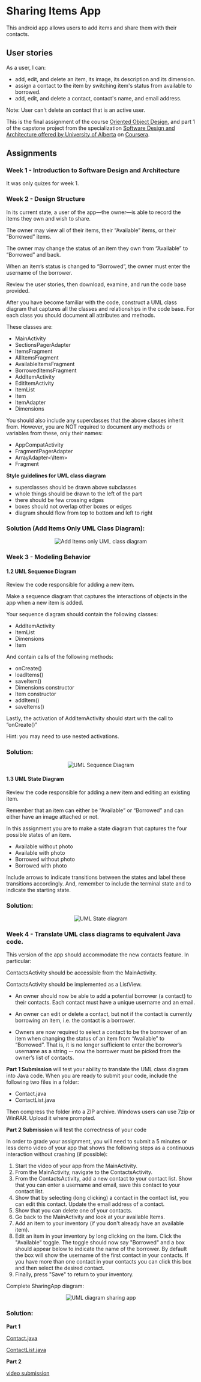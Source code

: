 # Sharing Items App

This android app allows users to add items and share them with their contacts.

## User stories

As a user, I can:

* add, edit, and delete an item, its image, its description and its dimension.
* assign a contact to the item by switching item's status from available to borrowed.
* add, edit, and delete a contact, contact's name, and email address.

Note: User can't delete an contact that is an active user.

This is the final assignment of the course [Oriented Object Design](https://www.coursera.org/learn/object-oriented-design), and part 1 of the capstone project from the specialization [Software Design and Architecture offered by University of Alberta](https://www.coursera.org/specializations/software-design-architecture) on [Coursera](https://www.coursera.org).

## Assignments

### Week 1 - Introduction to Software Design and Architecture

It was only quizes for week 1.

### Week 2 - Design Structure

In its current state, a user of the app—the owner—is able to record the items they own and wish to share.

The owner may view all of their items, their “Available” items, or their “Borrowed” items.

The owner may change the status of an item they own from “Available” to “Borrowed” and back.

When an item’s status is changed to “Borrowed”, the owner must enter the username of the borrower.

Review the user stories, then download, examine, and run the code base provided.

After you have become familiar with the code, construct a UML class diagram that captures all the classes and relationships in the code base. For each class you should document all attributes and methods.

These classes are:

* MainActivity
* SectionsPagerAdapter
* ItemsFragment
* AllItemsFragment
* AvailableItemsFragment
* BorrowedItemsFragment
* AddItemActivity
* EditItemActivity
* ItemList
* Item
* ItemAdapter
* Dimensions

You should also include any superclasses that the above classes inherit from. However, you are NOT required to document any methods or variables from these, only their names:

* AppCompatActivity
* FragmentPagerAdapter
* ArrayAdapter<\Item\>
* Fragment

**Style guidelines for UML class diagram**

* superclasses should be drawn above subclasses
* whole things should be drawn to the left of the part
* there should be few crossing edges
* boxes should not overlap other boxes or edges
* diagram should flow from top to bottom and left to right

### Solution (Add Items Only UML Class Diagram):

<div style="text-align:center"><img src="https://cdn.rawgit.com/bruno78/sharing-app/c3a7b6d9/UML-diagrams/UML-Class-Diagram-Items-Only.png" alt="Add Items only UML class diagram"/></div>

### Week 3 - Modeling Behavior

#### 1.2 UML Sequence Diagram

Review the code responsible for adding a new item.

Make a sequence diagram that captures the interactions of objects in the app when a new item is added.

Your sequence diagram should contain the following classes:

* AddItemActivity
* ItemList
* Dimensions
* Item

And contain calls of the following methods:

* onCreate()
* loadItems()
* saveItem()
* Dimensions constructor
* Item constructor
* addItem()
* saveItems()

Lastly, the activation of AddItemActivity should start with the call to “onCreate()”

Hint: you may need to use nested activations.

### Solution:

<div style="text-align:center"><img src="https://cdn.rawgit.com/bruno78/sharing-app/d84556be/UML-diagrams/UML-Sequence-Diagram.png" alt="UML Sequence Diagram"/></div>

#### 1.3 UML State Diagram

Review the code responsible for adding a new item and editing an existing item.

Remember that an item can either be “Available” or “Borrowed” and can either have an image attached or not.

In this assignment you are to make a state diagram that captures the four possible states of an item.

* Available without photo
* Available with photo
* Borrowed without photo
* Borrowed with photo

Include arrows to indicate transitions between the states and label these transitions accordingly. And, remember to include the terminal state and to indicate the starting state.

### Solution:

<div style="text-align:center"><img src="https://cdn.rawgit.com/bruno78/sharing-app/d84556be/UML-diagrams/UML-State-Diagram.png" alt="UML State diagram"/></div>

### Week 4 - Translate UML class diagrams to equivalent Java code.

This version of the app should accommodate the new contacts feature. In particular:

ContactsActivity should be accessible from the MainActivity.

ContactsActivity should be implemented as a ListView.

* An owner should now be able to add a potential borrower (a contact) to their contacts. Each contact must have a unique username and an email.

* An owner can edit or delete a contact, but not if the contact is currently borrowing an item, i.e. the contact is a borrower.

* Owners are now required to select a contact to be the borrower of an item when changing the status of an item from “Available” to “Borrowed”. That is, it is no longer sufficient to enter the borrower’s username as a string -- now the borrower must be picked from the owner’s list of contacts.

**Part 1 Submission** will test your ability to translate the UML class diagram into Java code. When you are ready to submit your code, include the following two files in a folder:

* Contact.java
* ContactList.java

Then compress the folder into a ZIP archive. Windows users can use 7zip or WinRAR. Upload it where prompted.


**Part 2 Submission** will test the correctness of your code

In order to grade your assignment, you will need to submit a 5 minutes or less demo video of your app that shows the following steps as a continuous interaction without crashing (if possible):

1. Start the video of your app from the MainActivity.
2. From the MainActivity, navigate to the ContactsActivity.
3. From the ContactsActivity, add a new contact to your contact list. Show that you can enter a username and email, save this contact to your contact list.
4. Show that by selecting (long clicking) a contact in the contact list, you can edit this contact. Update the email address of a contact.
5. Show that you can delete one of your contacts.
6. Go back to the MainActivity and look at your available Items.
7. Add an item to your inventory (if you don't already have an available item).
8. Edit an item in your inventory by long clicking on the item. Click the "Available" toggle. The toggle should now say "Borrowed" and a box should appear below to indicate the name of the borrower. By default the box will show the username of the first contact in your contacts. If you have more than one contact in your contacts you can click this box and then select the desired contact.
9. Finally, press "Save" to return to your inventory.

Complete SharingApp diagram:

<div style="text-align:center"><img src="https://cdn.rawgit.com/bruno78/sharing-app/d84556be/UML-diagrams/UML-diagram-sharingApp.png" alt="UML diagram sharing app"/></div>

### Solution:
**Part 1**

[Contact.java](https://github.com/bruno78/sharing-app/blob/master/app/src/main/java/com/example/sharingapp/Contact.java)

[ContactList.java](https://github.com/bruno78/sharing-app/blob/master/app/src/main/java/com/example/sharingapp/ContactList.java)

**Part 2**

[video submission](https://www.youtube.com/watch?v=c5QYnftN8k0)
